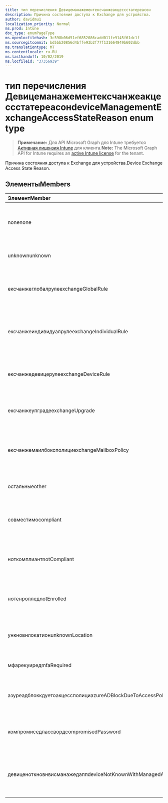```yaml
---
title: тип перечисления Девицеманажементексчанжеакцессстатереасон
description: Причина состояния доступа к Exchange для устройства.
author: davidmu1
localization_priority: Normal
ms.prod: Intune
doc_type: enumPageType
ms.openlocfilehash: 3c598b06d51ef6852086cadd011fe9145f61dc1f
ms.sourcegitcommit: bd5bb20856d4bffe93b2f77f131664849b602dbb
ms.translationtype: MT
ms.contentlocale: ru-RU
ms.lasthandoff: 10/02/2019
ms.locfileid: "37356939"
---
```

# <a name="devicemanagementexchangeaccessstatereason-enum-type"></a><span data-ttu-id="14429-103">тип перечисления Девицеманажементексчанжеакцессстатереасон</span><span class="sxs-lookup"><span data-stu-id="14429-103">deviceManagementExchangeAccessStateReason enum type</span></span>

> <span data-ttu-id="14429-104">**Примечание:** Для API Microsoft Graph для Intune требуется [Активная лицензия Intune](https://go.microsoft.com/fwlink/?linkid=839381) для клиента.</span><span class="sxs-lookup"><span data-stu-id="14429-104">**Note:** The Microsoft Graph API for Intune requires an [active Intune license](https://go.microsoft.com/fwlink/?linkid=839381) for the tenant.</span></span>

<span data-ttu-id="14429-105">Причина состояния доступа к Exchange для устройства.</span><span class="sxs-lookup"><span data-stu-id="14429-105">Device Exchange Access State Reason.</span></span>

## <a name="members"></a><span data-ttu-id="14429-106">Элементы</span><span class="sxs-lookup"><span data-stu-id="14429-106">Members</span></span>
|<span data-ttu-id="14429-107">Элемент</span><span class="sxs-lookup"><span data-stu-id="14429-107">Member</span></span>|<span data-ttu-id="14429-108">Значение</span><span class="sxs-lookup"><span data-stu-id="14429-108">Value</span></span>|<span data-ttu-id="14429-109">Описание</span><span class="sxs-lookup"><span data-stu-id="14429-109">Description</span></span>|
|:---|:---|:---|
|<span data-ttu-id="14429-110">none</span><span class="sxs-lookup"><span data-stu-id="14429-110">none</span></span>|<span data-ttu-id="14429-111">нуль</span><span class="sxs-lookup"><span data-stu-id="14429-111">0</span></span>|<span data-ttu-id="14429-112">Не обнаружена Причина состояния доступа в Exchange</span><span class="sxs-lookup"><span data-stu-id="14429-112">No access state reason discovered from Exchange</span></span>|
|<span data-ttu-id="14429-113">unknown</span><span class="sxs-lookup"><span data-stu-id="14429-113">unknown</span></span>|<span data-ttu-id="14429-114">1,1</span><span class="sxs-lookup"><span data-stu-id="14429-114">1</span></span>|<span data-ttu-id="14429-115">Причина неизвестного состояния доступа</span><span class="sxs-lookup"><span data-stu-id="14429-115">Unknown access state reason</span></span>|
|<span data-ttu-id="14429-116">ексчанжеглобалруле</span><span class="sxs-lookup"><span data-stu-id="14429-116">exchangeGlobalRule</span></span>|<span data-ttu-id="14429-117">2</span><span class="sxs-lookup"><span data-stu-id="14429-117">2</span></span>|<span data-ttu-id="14429-118">Состояние доступа определяется глобальным правилом Exchange</span><span class="sxs-lookup"><span data-stu-id="14429-118">Access state determined by Exchange Global rule</span></span>|
|<span data-ttu-id="14429-119">ексчанжеиндивидуалруле</span><span class="sxs-lookup"><span data-stu-id="14429-119">exchangeIndividualRule</span></span>|<span data-ttu-id="14429-120">4</span><span class="sxs-lookup"><span data-stu-id="14429-120">3</span></span>|<span data-ttu-id="14429-121">Состояние доступа определяется индивидуальной правилом Exchange</span><span class="sxs-lookup"><span data-stu-id="14429-121">Access state determined by Exchange Individual rule</span></span>|
|<span data-ttu-id="14429-122">ексчанжедевицеруле</span><span class="sxs-lookup"><span data-stu-id="14429-122">exchangeDeviceRule</span></span>|<span data-ttu-id="14429-123">SP4</span><span class="sxs-lookup"><span data-stu-id="14429-123">4</span></span>|<span data-ttu-id="14429-124">Состояние доступа определяется правилом устройства Exchange</span><span class="sxs-lookup"><span data-stu-id="14429-124">Access state determined by Exchange Device rule</span></span>|
|<span data-ttu-id="14429-125">ексчанжеупграде</span><span class="sxs-lookup"><span data-stu-id="14429-125">exchangeUpgrade</span></span>|<span data-ttu-id="14429-126">17:00</span><span class="sxs-lookup"><span data-stu-id="14429-126">5</span></span>|<span data-ttu-id="14429-127">Состояние доступа из-за обновления Exchange</span><span class="sxs-lookup"><span data-stu-id="14429-127">Access state due to Exchange upgrade</span></span>|
|<span data-ttu-id="14429-128">ексчанжемаилбоксполици</span><span class="sxs-lookup"><span data-stu-id="14429-128">exchangeMailboxPolicy</span></span>|<span data-ttu-id="14429-129">6 </span><span class="sxs-lookup"><span data-stu-id="14429-129">6</span></span>|<span data-ttu-id="14429-130">Состояние доступа определяется политикой почтовых ящиков Exchange</span><span class="sxs-lookup"><span data-stu-id="14429-130">Access state determined by Exchange Mailbox Policy</span></span>|
|<span data-ttu-id="14429-131">остальные</span><span class="sxs-lookup"><span data-stu-id="14429-131">other</span></span>|<span data-ttu-id="14429-132">7 </span><span class="sxs-lookup"><span data-stu-id="14429-132">7</span></span>|<span data-ttu-id="14429-133">Состояние доступа определяется Exchange</span><span class="sxs-lookup"><span data-stu-id="14429-133">Access state determined by Exchange</span></span>|
|<span data-ttu-id="14429-134">совместимо</span><span class="sxs-lookup"><span data-stu-id="14429-134">compliant</span></span>|<span data-ttu-id="14429-135">8 </span><span class="sxs-lookup"><span data-stu-id="14429-135">8</span></span>|<span data-ttu-id="14429-136">Состояние доступа, предоставленное запросом на соответствие</span><span class="sxs-lookup"><span data-stu-id="14429-136">Access state granted by compliance challenge</span></span>|
|<span data-ttu-id="14429-137">ноткомплиант</span><span class="sxs-lookup"><span data-stu-id="14429-137">notCompliant</span></span>|<span data-ttu-id="14429-138">9 </span><span class="sxs-lookup"><span data-stu-id="14429-138">9</span></span>|<span data-ttu-id="14429-139">Состояние доступа отозвано с помощью запроса на соответствие</span><span class="sxs-lookup"><span data-stu-id="14429-139">Access state revoked by compliance challenge</span></span>|
|<span data-ttu-id="14429-140">нотенроллед</span><span class="sxs-lookup"><span data-stu-id="14429-140">notEnrolled</span></span>|<span data-ttu-id="14429-141">10 </span><span class="sxs-lookup"><span data-stu-id="14429-141">10</span></span>|<span data-ttu-id="14429-142">Состояние доступа, аннулированное запросом управления</span><span class="sxs-lookup"><span data-stu-id="14429-142">Access state revoked by management challenge</span></span>|
|<span data-ttu-id="14429-143">ункновнлокатион</span><span class="sxs-lookup"><span data-stu-id="14429-143">unknownLocation</span></span>|<span data-ttu-id="14429-144">12</span><span class="sxs-lookup"><span data-stu-id="14429-144">12</span></span>|<span data-ttu-id="14429-145">Состояние доступа в связи с неизвестным расположением</span><span class="sxs-lookup"><span data-stu-id="14429-145">Access state due to unknown location</span></span>|
|<span data-ttu-id="14429-146">мфарекуиред</span><span class="sxs-lookup"><span data-stu-id="14429-146">mfaRequired</span></span>|<span data-ttu-id="14429-147">13</span><span class="sxs-lookup"><span data-stu-id="14429-147">13</span></span>|<span data-ttu-id="14429-148">Состояние доступа из-за вызова MFA</span><span class="sxs-lookup"><span data-stu-id="14429-148">Access state due to MFA challenge</span></span>|
|<span data-ttu-id="14429-149">азуреадблоккдуетоакцессполици</span><span class="sxs-lookup"><span data-stu-id="14429-149">azureADBlockDueToAccessPolicy</span></span>|<span data-ttu-id="14429-150">14</span><span class="sxs-lookup"><span data-stu-id="14429-150">14</span></span>|<span data-ttu-id="14429-151">Состояние доступа, отозванное политикой доступа AAD</span><span class="sxs-lookup"><span data-stu-id="14429-151">Access State revoked by AAD Access Policy</span></span>|
|<span data-ttu-id="14429-152">компромиседпассворд</span><span class="sxs-lookup"><span data-stu-id="14429-152">compromisedPassword</span></span>|<span data-ttu-id="14429-153">означает</span><span class="sxs-lookup"><span data-stu-id="14429-153">15</span></span>|<span data-ttu-id="14429-154">Состояние доступа отозвано с помощью скомпрометированного пароля</span><span class="sxs-lookup"><span data-stu-id="14429-154">Access State revoked by compromised password</span></span>|
|<span data-ttu-id="14429-155">девиценоткновнвисманажедапп</span><span class="sxs-lookup"><span data-stu-id="14429-155">deviceNotKnownWithManagedApp</span></span>|<span data-ttu-id="14429-156">столбцов</span><span class="sxs-lookup"><span data-stu-id="14429-156">16</span></span>|<span data-ttu-id="14429-157">Состояние доступа, отозванное с помощью вызова управляемого приложения</span><span class="sxs-lookup"><span data-stu-id="14429-157">Access state revoked by managed application challenge</span></span>|




